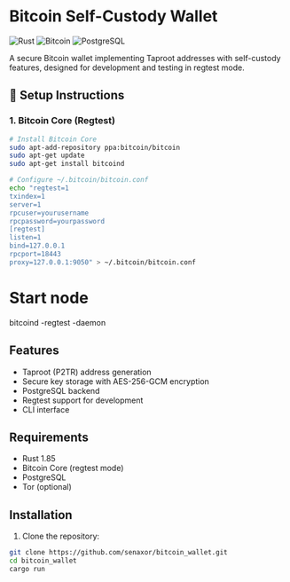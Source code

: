 # Bitcoin Self-Custody Wallet
![Rust](https://img.shields.io/badge/lang-Rust-orange)
![Bitcoin](https://img.shields.io/badge/network-regtest-blue)
![PostgreSQL](https://img.shields.io/badge/db-PostgreSQL-336791)

A secure Bitcoin wallet implementing Taproot addresses with self-custody features, designed for development and testing in regtest mode.

## 🔧 Setup Instructions

### 1. Bitcoin Core (Regtest)
```bash
# Install Bitcoin Core
sudo apt-add-repository ppa:bitcoin/bitcoin
sudo apt-get update
sudo apt-get install bitcoind

# Configure ~/.bitcoin/bitcoin.conf
echo "regtest=1
txindex=1
server=1
rpcuser=yourusername
rpcpassword=yourpassword
[regtest]
listen=1
bind=127.0.0.1
rpcport=18443
proxy=127.0.0.1:9050" > ~/.bitcoin/bitcoin.conf
```

# Start node
bitcoind -regtest -daemon

## Features

- Taproot (P2TR) address generation
- Secure key storage with AES-256-GCM encryption
- PostgreSQL backend
- Regtest support for development
- CLI interface

## Requirements

- Rust 1.85
- Bitcoin Core (regtest mode)
- PostgreSQL
- Tor (optional)

## Installation

1. Clone the repository:
```bash
git clone https://github.com/senaxor/bitcoin_wallet.git
cd bitcoin_wallet
cargo run